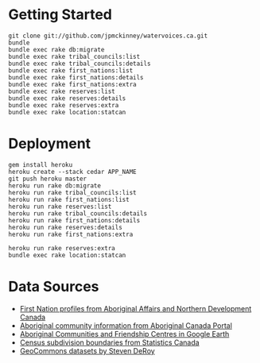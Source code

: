 # Getting Started

    git clone git://github.com/jpmckinney/watervoices.ca.git
    bundle
    bundle exec rake db:migrate
    bundle exec rake tribal_councils:list
    bundle exec rake tribal_councils:details
    bundle exec rake first_nations:list
    bundle exec rake first_nations:details
    bundle exec rake first_nations:extra
    bundle exec rake reserves:list
    bundle exec rake reserves:details
    bundle exec rake reserves:extra
    bundle exec rake location:statcan

# Deployment

    gem install heroku
    heroku create --stack cedar APP_NAME
    git push heroku master
    heroku run rake db:migrate
    heroku run rake tribal_councils:list
    heroku run rake first_nations:list
    heroku run rake reserves:list
    heroku run rake tribal_councils:details
    heroku run rake first_nations:details
    heroku run rake reserves:details
    heroku run rake first_nations:extra

    heroku run rake reserves:extra
    bundle exec rake location:statcan

# Data Sources

* [First Nation profiles from Aboriginal Affairs and Northern Development Canada](http://pse5-esd5.ainc-inac.gc.ca/fnp/Main/Index.aspx?lang=eng)
* [Aboriginal community information from Aboriginal Canada Portal](http://www.aboriginalcanada.gc.ca/acp/community/site.nsf/index_en.html?OpenPage)
* [Aboriginal Communities and Friendship Centres in Google Earth](http://www.aboriginalcanada.gc.ca/acp/site.nsf/eng/ao36276.html)
* [Census subdivision boundaries from Statistics Canada](http://www12.statcan.gc.ca/census-recensement/2011/geo/bound-limit/bound-limit-eng.cfm)
* [GeoCommons datasets by Steven DeRoy](http://geocommons.com/users/sderoy/overlays)
